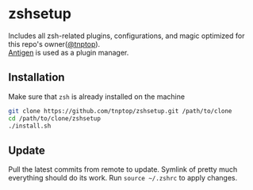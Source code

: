 # zshsetup

Includes all zsh-related plugins, configurations, and magic optimized for this repo's owner([@tnptop](https://github.com/tnptop)).  
[Antigen](https://github.com/zsh-users/antigen) is used as a plugin manager.

## Installation
Make sure that `zsh` is already installed on the machine
```sh
git clone https://github.com/tnptop/zshsetup.git /path/to/clone
cd /path/to/clone/zshsetup
./install.sh
```

## Update
Pull the latest commits from remote to update. Symlink of pretty much everything should do its work. Run `source ~/.zshrc` to apply changes.
